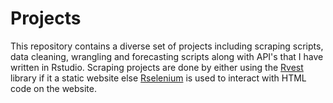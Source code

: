 # Projects
This repository contains a diverse set of projects including scraping scripts, data cleaning, wrangling and forecasting scripts along with API's that I have written in Rstudio. Scraping projects are done by either using the [Rvest]([url](https://cran.r-project.org/web/packages/rvest/rvest.pdf)) library if it a static website else [Rselenium]([https://towardsdatascience.com/how-to-use-selenium-to-web-scrape-with-example-80f9b23a843a]) is used to interact with HTML code on the website.
